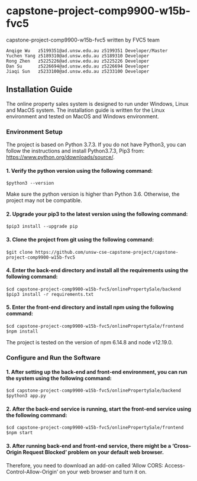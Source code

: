 # capstone-project-comp9900-w15b-fvc5
capstone-project-comp9900-w15b-fvc5 written by FVC5 team

    Anqige Wu   z5199351@ad.unsw.edu.au z5199351 Developer/Master 
    Yuchen Yang z5189310@ad.unsw.edu.au z5189310 Developer
    Rong Zhen   z5225226@ad.unsw.edu.au z5225226 Developer
    Dan Su      z5226694@ad.unsw.edu.au z5226694 Developer
    Jiaqi Sun   z5233100@ad.unsw.edu.au z5233100 Developer

## Installation Guide
The online property sales system is designed to run under Windows, Linux and MacOS system. 
The installation guide is written for the Linux environment and tested on MacOS and Windows environment.

### Environment Setup
The project is based on Python 3.7.3. If you do not have Python3, you can follow the instructions and install Python3.7.3, Pip3 from:
https://www.python.org/downloads/source/.
#### 1. Verify the python version using the following command:
    $python3 --version
Make sure the python version is higher than Python 3.6. Otherwise, the project may not be compatible.
#### 2. Upgrade your pip3 to the latest version using the following command:
    $pip3 install --upgrade pip
#### 3. Clone the project from git using the following command:
    $git clone https://github.com/unsw-cse-capstone-project/capstone-project-comp9900-w15b-fvc5
#### 4. Enter the back-end directory and install all the requirements using the following command:
    $cd capstone-project-comp9900-w15b-fvc5/onlinePropertySale/backend
    $pip3 install -r requirements.txt
#### 5. Enter the front-end directory and install npm using the following command:
    $cd capstone-project-comp9900-w15b-fvc5/onlinePropertySale/frontend
    $npm install
The project is tested on the version of npm 6.14.8 and node v12.19.0. 
### Configure and Run the Software
#### 1. After setting up the back-end and front-end environment, you can run the system using the following command:
    $cd capstone-project-comp9900-w15b-fvc5/onlinePropertySale/backend 
    $python3 app.py 
#### 2. After the back-end service is running, start the front-end service using the following command:
    $cd capstone-project-comp9900-w15b-fvc5/onlinePropertySale/frontend 
    $npm start
#### 3. After running back-end and front-end service, there might be a ‘Cross-Origin Request Blocked’ problem on your default web browser.
Therefore, you need to download an add-on called ‘Allow CORS: Access-Control-Allow-Origin’ on your web browser and turn it on. 
